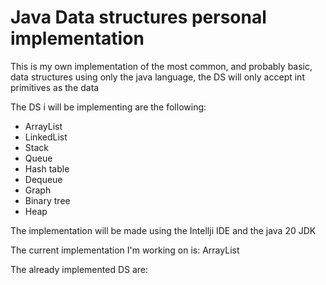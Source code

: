 # Java Data structures personal implementation
This is my own implementation of the most common, and probably basic, data structures using only the java language, the DS will only accept int primitives as the data

The DS i will be implementing are the following:
* ArrayList
* LinkedList
* Stack
* Queue
* Hash table
* Dequeue
* Graph
* Binary tree
* Heap

The implementation will be made using the Intellji IDE and the java 20 JDK

The current implementation I'm working on is: ArrayList

The already implemented DS are:
